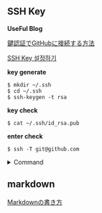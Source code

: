 SSH Key
-----
**UseFul Blog**

[鍵認証でGitHubに接続する方法][a]

[a]:https://qiita.com/nishina555/items/127f691a9e11e0fc5999
[SSH Key 설정하기][b]

[b]:https://developtip.tistory.com/34

**key generate**
~~~~
$ mkdir ~/.ssh
$ cd ~/.ssh
$ ssh-keygen -t rsa
~~~~
**key check**
~~~~
$ cat ~/.ssh/id_rsa.pub
~~~~
**enter check**
~~~~
$ ssh -T git@github.com
~~~~
<details>
<summary>Command </summary>
<div markdown="1">    

haein.kim@0236-PC MINGW64 /c/projects
$ mkdir ~/.ssh
haein.kim@0236-PC MINGW64 /c/projects
$ cd ~/.ssh
haein.kim@0236-PC MINGW64 ~/.ssh
$ ssh-keygen -t rsa
Generating public/private rsa key pair.
Enter file in which to save the key (/c/Users/haein.kim/.ssh/id_rsa):
Enter passphrase (empty for no passphrase):
Enter same passphrase again:
Your identification has been saved in /c/Users/haein.kim/.ssh/id_rsa
Your public key has been saved in /c/Users/haein.kim/.ssh/id_rsa.pub
The key fingerprint is:
SHA256:tKQK90WR5IWaOOAP1McoMT9wXLS5caCJUtpO0ZWIgDc haein.kim@0236-PC
The key's randomart image is:
+---[RSA 3072]----+
|o.**.B=ooo.      |
|.+EB*o+=oo       |
|o+++=o+o*        |
| +o o.oO .       |
|  oo..o S        |
|   o.o .         |
|    . .          |
|                 |
|                 |
+----[SHA256]-----+
haein.kim@0236-PC MINGW64 ~/.ssh
$ chmod 600 id_rsa
haein.kim@0236-PC MINGW64 ~/.ssh
$ vi ~/.ssh/config
[1]+  Stopped                 vi ~/.ssh/config
haein.kim@0236-PC MINGW64 ~/.ssh
$ cat ~/.ssh/id_rsa.pub
ssh-rsa     

</div>
</details>

markdown 
-----
[Markdownの書き方][m]

[m]:https://help.docbase.io/posts/13697
